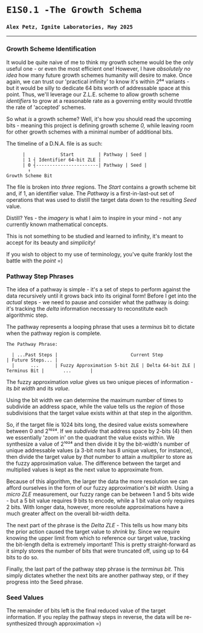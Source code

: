 # `E1S0.1 -The Growth Schema`
### `Alex Petz, Ignite Laboratories, May 2025`

---

### Growth Scheme Identification
It would be quite naive of me to think my growth scheme would be the only useful one - or even the most
efficient one!  However, I have _absolutely no idea_ how many future growth schemes humanity will desire
to make.  Once again, we can trust our 'practical infinity' to know it's within 2⁶⁴ variants - but it would
be silly to dedicate 64 bits worth of addressable space at this point.  Thus, we'll leverage our Z.L.E.
scheme to allow growth scheme _identifiers_ to grow at a reasonable rate as a governing entity would throttle
the rate of 'accepted' schemes.

So what _is_ a growth scheme?  Well, it's how you should read the upcoming bits - meaning this project is
defining growth scheme _0,_ while leaving room for other growth schemes with a minimal number of additional
bits.

The timeline of a D.N.A. file is as such:
 
          |             Start         | Pathway | Seed |
          | 1 ┤ Identifier 64-bit ZLE |
          | 0 ┤-----------------------| Pathway | Seed |
            ↑
    Growth Scheme Bit

The file is broken into _three_ regions.  The _Start_ contains a growth scheme bit and, if 1, an identifier value.
The _Pathway_ is a first-in-last-out set of operations that was used to distill the target data down to the resulting
_Seed_ value.

Distill?  Yes - the _imagery_ is what I aim to inspire in your mind - not any currently known mathematical concepts.

This is not something to be studied and learned to infinity, it's meant to accept for its beauty and _simplicity!_

If you wish to object to my use of terminology, you've quite frankly lost the battle with the _point_ =)

### Pathway Step Phrases
The idea of a pathway is simple - it's a set of steps to perform against the data recursively until it grows back
into its original form!  Before I get into the _actual_ steps - we need to pause and consider what the pathway
is doing: it's tracking the _delta_ information necessary to reconstitute each algorithmic step.

The pathway represents a looping phrase that uses a _terminus_ bit to dictate when the pathway region is complete.

    The Pathway Phrase:

      | ...Past Steps |                           Current Step                          | Future Steps... |
      |      ...      | Fuzzy Approximation 5-bit ZLE | Delta 64-bit ZLE | Terminus Bit |       ...       |

The fuzzy approximation _value_ gives us two unique pieces of information - its _bit width_ and its _value._

Using the bit width we can determine the maximum number of times to subdivide an address space, while the value
tells us the _region_ of those subdivisions that the target value exists within at that step in the algorithm.

So, if the target file is 1024 bits long, the desired value exists somewhere between 0 and 2¹⁰²⁴. If we 
_subdivide_ that address space by 2-bits (4) then we essentially 'zoom in' on the quadrant the value exists 
within. We synthesize a value of 2¹⁰²⁴ and then divide it by the bit-width's number of unique addressable values
(a 3-bit note has 8 unique values, for instance), then divide the target value by _that_ number to attain
a _multiplier_ to store as the fuzzy approximation value. The difference between the target and multiplied values 
is kept as the next value to approximate from. 

Because of this algorithm, the larger the data the more resolution we can afford ourselves in the form of our
fuzzy approximation's _bit width._  Using a _micro ZLE_ measurement, our fuzzy range can be 
between 1 and 5 bits wide - but a 5 bit value requires 9 bits to encode, while a 1 bit value only requires 2 bits.
With longer data, however, more resolute approximations have a much greater affect on the overall bit-width delta.

The next part of the phrase is the _Delta ZLE_ - This tells us how many bits the prior action caused the
target value to _shrink_ by.  Since we require knowing the upper limit from which to reference our target value, 
tracking the bit-length delta is extremely important!  This is pretty straight-forward as it simply
stores the number of bits that were truncated off, using up to 64 bits to do so.

Finally, the last part of the pathway step phrase is the _terminus bit._  This simply dictates whether
the next bits are another pathway step, or if they progress into the Seed phrase.

### Seed Values
The remainder of bits left is the final reduced value of the target information.  If you replay the
pathway steps in reverse, the data will be re-synthesized through approximation =)